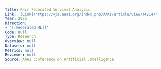 ```yaml
---
Title: Fair Federated Survival Analysis
Link: '[Link](https://ojs.aaai.org/index.php/AAAI/article/view/34214)'
Year: 2025
Direction:
- '[[Federated ML]]'
Code: null
Type: Research
Overview: null
Datasets: null
Metrics: null
Reviewer: null
Source: AAAI Conference on Artificial Intelligence
---
```



